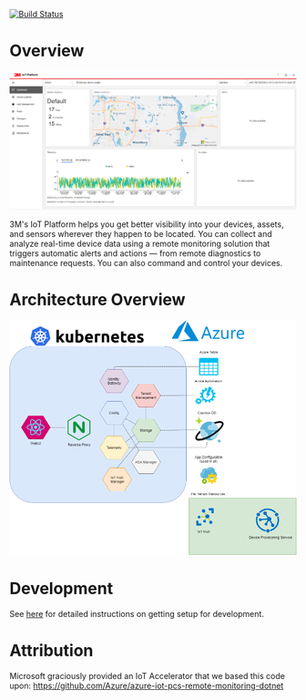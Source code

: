[![Build Status](https://dev.azure.com/3M-Bluebird/AzurePlatform/_apis/build/status/serenity/build/test-pr?branchName=master)](https://dev.azure.com/3M-Bluebird/AzurePlatform/_build/latest?definitionId=198&branchName=master)

# Overview
![Demo of Platform](./img/demo_shot.PNG)

3M's IoT Platform helps you get better visibility into your devices, assets, and
sensors wherever they happen to be located. You can collect and analyze real-time
device data using a remote monitoring solution that triggers automatic alerts and
actions — from remote diagnostics to maintenance requests. You can also command and
control your devices.

# Architecture Overview
![IoT Platform Architecture](./img/architecture.png)

# Development
See [here](../docs/DEVELOPMENT.md) for detailed instructions on getting setup for development.

# Attribution
Microsoft graciously provided an IoT Accelerator that we based this code upon:
https://github.com/Azure/azure-iot-pcs-remote-monitoring-dotnet
